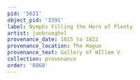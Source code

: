 ```yaml
---
pid: '5621'
object_pid: '3391'
label: Nymphs Filling the Horn of Plenty
artist: janbrueghel
provenance_date: 1815 to 1822
provenance_location: The Hague
provenance_text: Gallery of WIllem V
collection: provenance
order: '0868'
---
```

